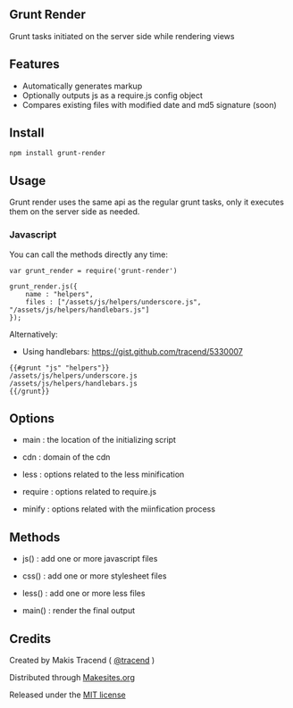 ## Grunt Render

Grunt tasks initiated on the server side while rendering views


## Features

* Automatically generates markup
* Optionally outputs js as a require.js config object
* Compares existing files with modified date and md5 signature (soon)


## Install

```
npm install grunt-render
```

## Usage 

Grunt render uses the same api as the regular grunt tasks, only it executes them on the server side as needed. 
### Javascript 

You can call the methods directly any time: 

```
var grunt_render = require('grunt-render')

grunt_render.js({ 
	name : "helpers", 
	files : ["/assets/js/helpers/underscore.js", "/assets/js/helpers/handlebars.js"]
});
```

Alternatively: 

* Using handlebars:  https://gist.github.com/tracend/5330007
```
{{#grunt "js" "helpers"}} 
/assets/js/helpers/underscore.js
/assets/js/helpers/handlebars.js
{{/grunt}} 
```


## Options

* main : the location of the initializing script

* cdn : domain of the cdn 

* less : options related to the less minification

* require : options related to require.js

* minify : options related with the miinfication process


## Methods

* js() : add one or more javascript files

* css() : add one or more stylesheet files

* less() : add one or more less files

* main() : render the final output


## Credits

Created by Makis Tracend ( [@tracend](http://github.com/tracend) )

Distributed through [Makesites.org](http://makesites.org/)

Released under the [MIT license](http://makesites.org/licenses/MIT)
